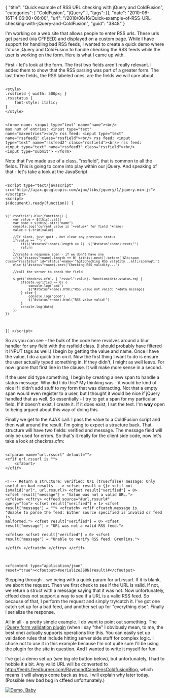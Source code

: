 {
	"title": "Quick example of RSS URL checking with jQuery and ColdFusion",
	"categories": [
		"ColdFusion",
		"jQuery"
	],
	"tags": [],
	"date": "2010-06-16T14:06:00+06:00",
	"url": "/2010/06/16/Quick-example-of-RSS-URL-checking-with-jQuery-and-ColdFusion",
	"guid": "3848"
}

I'm working on a web site that allows people to enter RSS urls. These urls get parsed (via CFFEED) and displayed on a custom page. While I have support for handling bad RSS feeds, I wanted to create a quick demo where I'd use jQuery and ColdFusion to handle checking the RSS feeds while the user is working on the form. Here is what I came up with.
<!--more-->
<p/>

First - let's look at the form. The first two fields aren't really relevant. I added them to show that the RSS parsing was part of a greater form. The last three fields, the RSS labeled ones, are the fields we will care about.

<p/>

<code>
&lt;style&gt;
.rssfield { width: 500px; }
.rssstatus { 
	font-style: italic;
}
&lt;/style&gt;

&lt;form&gt;
name:  &lt;input type="text" name="name"&gt;&lt;br/&gt;
max num of entries:  &lt;input type="text" name="maxentries"&gt;&lt;br/&gt;
rss feed:  &lt;input type="text" name="rssfeed1" class="rssfield"&gt;&lt;br/&gt;
rss feed:  &lt;input type="text" name="rssfeed2" class="rssfield"&gt;&lt;br/&gt;
rss feed:  &lt;input type="text" name="rssfeed3" class="rssfield"&gt;&lt;br/&gt;
&lt;input type="submit"&gt;
&lt;/form&gt;
</code>

<p/>

Note that I've made use of a class, "rssfield", that is common to all the fields. This is going to come into play within our jQuery. And speaking of that - let's take a look at the JavaScript.

<p/>

<code>
&lt;script type="text/javascript" src="http://ajax.googleapis.com/ajax/libs/jquery/1/jquery.min.js"&gt;&lt;/script&gt;
&lt;script&gt;
$(document).ready(function() {

	$(".rssfield").blur(function() {
		var value = $(this).val()
		var name = $(this).attr("name")
		console.log('current value is '+value+' for field '+name)
		value = $.trim(value)

		//If blank, just quit - but clear any previous status		
		if(value == '') {
			if($("#status"+name).length == 1)  $("#status"+name).text("")
			return
		}
		//create a response span - if we don't have one
		if($("#status"+name).length == 0) $(this).next().before('&lt;span class="rssstatus" id="status'+name+'"&gt;Checking RSS validity...&lt;/span&gt;')
		else $("#status"+name).text("Checking RSS validity...")

		//call the server to check the field

		$.get('checkrss.cfm', { "rssurl":value}, function(data,status,eq) {
			if(data.verified == 0) {
				console.log('bad')
				$("#status"+name).html("RSS value not valid: "+data.message)
			} else {
				console.log('good')
				$("#status"+name).html("RSS value valid!")
			}
			console.log(data)
		})
	})
	
})
&lt;/script&gt;
</code>

<p/>

So as you can see - the bulk of the code here revolves around a blur handler for any field with the rssfield class. (I should probably have filtered it INPUT tags as well.) I begin by getting the value and name. Once I have the value, I do a quick trim on it. Now the first thing I want to do is ensure the user actually typed something in. If they didn't, I might as well leave. For now ignore that first line in the clause. It will make more sense in a second.

<p/>

If the user did type something, I begin by creating a new span to handle a status message. Why did I do this? My thinking was - it would be kind of nice if I didn't add stuff to my form that was distracting. Not that a empty span would even register to a user, but I thought it would be nice if jQuery handled that as well. So essentially - I try to get a span for my particular field. If it doesn't exist, I create it. If it does exist, I set the text. I'm <b>way</b> open to being argued about this way of doing this.

<p/>

Finally we get to the AJAX call. I pass the value to a ColdFusion script and then wait around the result. I'm going to expect a structure back. That structure will have two fields: verified and message. The message field will only be used for errors. So that's it really for the client side code, now let's take a look at checkrss.cfm:

<p/>

<code>
&lt;cfparam name="url.rssurl" default=""&gt;
&lt;cfif url.rssurl is ""&gt;
	&lt;cfabort&gt;
&lt;/cfif&gt;

&lt;!--- 
Return a structure:
 	verified: 0/1 (true/false)
	message: Only useful on bad results
---&gt;
&lt;cfset result = {}&gt;
&lt;cfif not isValid("url", url.rssurl)&gt;
	&lt;cfset result["verified"] = 0&gt;
	&lt;cfset result["message"] = "Value was not a valid URL."&gt;
&lt;cfelse&gt;
	&lt;cftry&gt;
		&lt;cffeed source="#url.rssurl#" query="foo"&gt;
		&lt;cfset result["verified"] = 1&gt;
		&lt;cfset result["message"] = ""&gt;
		&lt;cfcatch&gt;
			&lt;cfif cfcatch.message is "Unable to parse the feed: Either source specified is invalid or feed is malformed."&gt;
				&lt;cfset result["verified"] = 0&gt;
				&lt;cfset result["message"] = "URL was not a valid RSS feed."&gt;			
			&lt;cfelse&gt;
				&lt;cfset result["verified"] = 0&gt;
				&lt;cfset result["message"] = "Unable to verify RSS feed. Gremlins."&gt;			
			&lt;/cfif&gt;
		&lt;/cfcatch&gt;
	&lt;/cftry&gt;
&lt;/cfif&gt;

&lt;cfcontent type="application/json" reset="true"&gt;&lt;cfoutput&gt;#serializeJSON(result)#&lt;/cfoutput&gt;
</code>

<p/>

Stepping through - we being with a quick param for url.rssurl. If it is blank, we abort the request. Then we first check to see if the URL is valid. If not, we return a struct with a message saying that it was not. Now unfortunately, cffeed does not support a way to see if a URL is a valid RSS feed. So because of that, I perform the request and simply try/catch it. I've got one catch set up for a bad feed, and another set up for "everything else". Finally I serialize the response. 

<p/>

All in all - a pretty simple example. I do want to point out something. The <a href="http://docs.jquery.com/Plugins/Validation">jQuery form validation plugin</a> (when I say "the" I obviously mean, to me, the best one) actually supports operations like this. You can easily set up validation rules that include hitting server side stuff for complex logic. I chose not to use it in this example because I'm not quite sure I'll be using the plugin for the site in question. And I wanted to write it myself for fun. 

<p/>

I've got a demo set up (see big ole button below), but unfortunately, I had to hobble it a bit. Any valid URL will be converted to http://feeds.feedburner.com/RaymondCamdensColdfusionBlog, which means it will always come back as true. I will explain why later today. (Possible new bad bug in cffeed unfortunately.) 

<p/>

<a href="http://www.raymondcamden.com/demos/jun162010/test.cfm"><img src="http://static.raymondcamden.com/images/cfjedi/icon_128.png" title="Demo, Baby" border="0"></a>